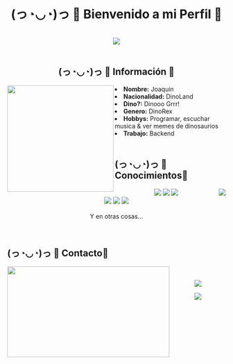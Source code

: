 <body>
<h1 align="center">(っ◔◡◔)っ 🦖 Bienvenido a mi Perfil 🦖</h1>
<br>
<div align="center">
<img src="https://media2.giphy.com/media/bjVK2LVApXz68/giphy.gif">
</div>
<br>
<div>
<h2 align="center">(っ◔◡◔)っ 🦖 Información 🦖</h2>
<span class="center">
<img src="https://i52.servimg.com/u/f52/12/98/31/84/69984110.png" weidht="245" height="245" align="left">
  </span>
<li>
<b>Nombre:</b> Joaquin</li>
<li>
<b>Nacionalidad:</b> DinoLand
</li>
<li>
<b>Dino?:</b> Dinooo Grrr!
</li>
<li>
<b>Genero:</b> DinoRex
</li>
<li>
<b>Hobbys:</b> Programar, escuchar musica & ver memes de dinosaurios
</li>
<li>
<b>Trabajo:</b> Backend 
</li>
<br>
<p>
</div>
<div>
<h2 align="left">            (っ◔◡◔)っ 🦖 Conocimientos🦖</h2>
<p>
<img src="https://i.pinimg.com/originals/cd/39/dc/cd39dce633d39af61d724ea72d758746.gif" align="right">
</div>
<div>
<p align="center"><img src="https://img.shields.io/badge/php8%20-%231572B6.svg?&style=for-the-badge&logo=php7&logoColor=white"/> <img src="https://img.shields.io/badge/html5%20-%23E34F26.svg?&style=for-the-badge&logo=html5&logoColor=white"/> <img src="https://img.shields.io/badge/css3%20-%231572B6.svg?&style=for-the-badge&logo=css3&logoColor=white"/><br>
 <img src="https://img.shields.io/badge/node.js%20-%2343853D.svg?&style=for-the-badge&logo=node.js&logoColor=white"/> <img src="https://img.shields.io/badge/javascript%20-%23323330.svg?&style=for-the-badge&logo=javascript&logoColor=%23F7DF1E"/> <img src="https://img.shields.io/badge/git%20-%23F05033.svg?&style=for-the-badge&logo=git&logoColor=white"/> <br><br>
Y en otras cosas...
</p>
<br>
<h2>           (っ◔◡◔)っ 🦖 Contacto🦖</h2>
<img src="https://giffiles.alphacoders.com/872/87250.gif" align="left" width="373.5px" height="208.5px">
<br>
<p align="center"></p>
<p align="center"><a href="https://github.com/JkDevArg" target="_blank"><img src="https://img.shields.io/badge/JkDevArg%20-%235A5D5F.svg?&style=for-the-badge&logo=Github&logoColor=white"/></a>
<p align="center"><a href="https://twitch.tv/jkdevpe" target="_blank"><img src="https://img.shields.io/badge/JkDevPe%20-%239146FF.svg?&style=for-the-badge&logo=Twitch&logoColor=white"/></a></p>
</div>
<br>
</div>
</body>
